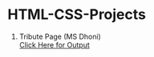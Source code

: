 # HTML-CSS-Projects
<ol>
  <li>Tribute Page (MS Dhoni)</li>
  <a href="https://karthiksadari.github.io/HTML_CSS_Projects/Tribute_Page/index.html">Click Here for Output</a>
</ol>
